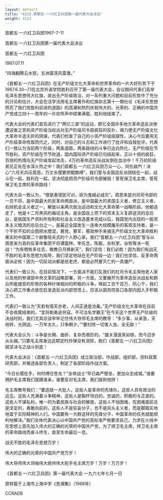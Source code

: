 ```yaml
---
layout: default
title: "4113.首都五·一六红卫兵团第一届代表大会决议"
weight: 4113
---
```


首都五·一六红卫兵团1967-7-11

首都五·一六红卫兵团第一届代表大会决议

首都五·一六红卫兵团

1967.07.11

“四海翻腾云水怒，五洲震荡风雷激。”

《首都五·一六红卫兵团》在无产阶级文化大革命和世界革命的一片大好形势下于1967.6.30─7.1在北京外语学院胜利召开了第一届代表大会，会议期间代表们高举毛泽东思想伟大红旗，突出无产阶级政治，对一系列重大问题和目前形势作了充分的讨论和估计，大会在活学活用毛主席著作和红旗杂志第十一期社论《毛泽东思想照亮了我们党胜利前进的道路》的高潮和热烈庆祝伟大的、光荣的、正确的中国共产党成立四十一周年的一片欢呼声中硕果满载，胜利地结束了。

代表大会的代表们首先进行了“两忆三查”的运动，即忆全国许多地方革命造反派惨遭迫害之苦和资产阶级当权派对无产阶级司令部疯狂的反扑，竭力使无产阶级文化大革命半途夭折的阴谋，代表们检查了自己的小资产阶级摇摆性，决心今后要用无产阶级革命性取而代之，同时，对自己的斗志和工作进行了批评和自我批评，代表们一致认为当前两个阶级，两条道路，两条路线的斗争已达白热化，无产阶级在节节胜利，资产阶级在节节败退，国内国际资产阶级已勾结起来，正以十倍的疯狂，百倍的热情向无产阶级发起攻击，4万的革命造反派战友倒在血泊中！千万的阶级弟兄正处在水深火热之中！我们首都五·一六红卫兵团万众一心，同仇敌忾！决心“六月天兵征腐恶，万丈长缨要把鲲鹏缚”，我们誓与全国造反派团结在一起，战斗在一起，胜利在一起，坚决彻底把资产阶级司令部摧毁！誓死保卫毛主席，誓死保卫毛主席的革命路线！

代表大会一致认为，“僧是愚氓犹可训，妖为鬼蜮必成灾”。周恩来是刘邓司令部的一员干将，是中国最大的反革命两面派，是中国最大的卖国主义者，修正主义者，右倾机会主义者之一。解放以来两次政治运动和文化大革命第一战略阶段，他都逃走了，他是十二月黑风的煽动主角，是全国自上而下的资本主义复辟逆流的总后台，是我国生产资料所有制和社会主义改造基本完成以后，我国党内出现的一股资本主义暗流的总后台之一，是最近全国发生一连串大规模屠杀的客观支持者，是一个不折不扣的企图把水搅混，篡党，篡军，篡政伸手来摘无产阶级文化大革命胜利果实的中国第二个赫鲁晓夫式的个人野心家。我们“首都五·一六红卫兵团”誓与以周恩来为首的反革命集团干将谭震林，李先念，陈毅，余秋里，谷牧等决一死战！“为有牺牲多壮志，敢教日月换新天”，我们坚信：我们必胜！因为我们有战无不胜的毛泽东思想为指导，我们坚定地站在无产阶级一边！我们也坚信，反革命两面派必败！因为一切反动派都是纸老虎，都是必然要灭亡的一具僵尸。

代表们一致认为，在目前情况下，一方面决不能打乱我们的红司令毛主席他老人家以及他的参谋部中央文革的战略部署，另一方面，又要展开为革命造反派战友和群众所能接受的形势的各种针锋相对的积极的斗争。唤起工农千百万，同心干，我们决心把工作重点放在启发造反派内部觉悟上，应该从国务院各口各部内因入手积极工作。

代表们一致认为“天若有情天亦老，人间正道是沧桑。”无产阶级文化大革命在目前不会收尾结束的。“宜将剩勇追穷寇，不可沽名学霸王”在今天这个世界无产阶级的决战时刻，我们尤其应该牢牢记住伟大导师毛主席的教导：“多少事，从来急，天地转，光阴迫，一万年太久，只争朝夕。”“要扫除一切害人虫，全无敌！”

代表大会认为：斗争是长期、曲折、复杂而艰巨的。“雄关漫道真如铁，而今迈步从头越。”只要毛主席身边这颗定时炸弹没有消除，我们《首都五·一六红卫兵团》就坚决与之战斗到底！

代表大会决议：《首都五·一六红卫兵团》成立政治部，作战部，组织部，资料政策研究部，并推选各部负责人，制定了各部阶段作战方案。

“今日长缨在手，何时缚住苍龙？”全体战士“早已森严壁垒，更加众志成城。”谁要拥护毛主席我们就跟谁亲，谁要反对毛主席，我们就和他拼！

毛主席教导我们：“要造就一大批人，这些人是革命的先锋队，这些人具有政治的远见。这些人充满着斗争精神，这些人是胸怀坦白的，忠诚的，积极的与正直的。这些人不谋私利，唯一的为着民族与社会的解放，这些人不怕困难，在困难面前总是坚定的，勇敢向前的，这些人不是狂妄分子，也不是风头主义者，而是脚踏实地地富于实际精神的人们。中国要有一大群这样的先锋分子，中国革命的任务就能顺利地解决。”我们全体代表决心以中国共产党的高标准严格要求自己，力求在火线中在思想上首先加入伟大的正确的光荣的中国共产党，为了捍卫毛主席，捍卫毛主席的革命路线而奋斗终生，直至生命最后一息。

战无不胜的毛泽东思想万岁！

伟大的正确的光荣的中国共产党万岁！

伟大导师伟大领袖伟大统帅伟大舵手毛主席万岁！万岁！万万岁！

《首都五·一六红卫兵团》第一届代表大会 一九六七年七月一日

原转载于上海市上海中学《思潮集》（1968年）

CCRADB

